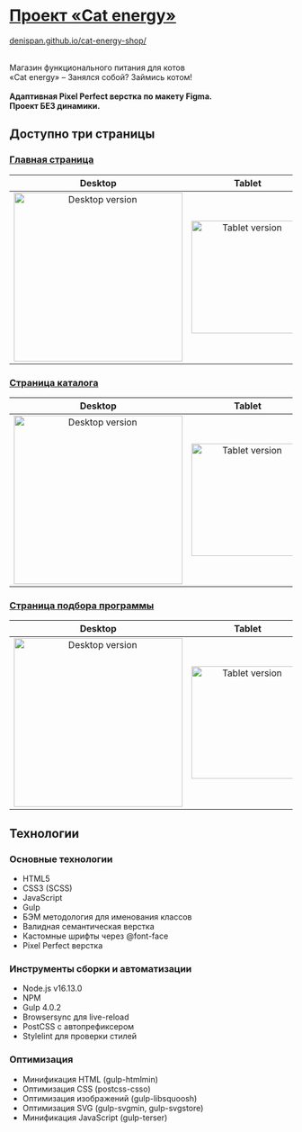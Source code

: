 # [Проект «Cat energy»](https://denispan.github.io/cat-energy-shop/index.html)

[denispan.github.io/cat-energy-shop/](https://denispan.github.io/cat-energy-shop/index.html) </br></br>

Магазин функционального питания для котов </br> «Cat energy» – Занялся собой? Займись котом! </br></br>
<strong>Адаптивная Pixel Perfect верстка по макету Figma. </br> Проект БЕЗ динамики. </strong>

## Доступно три страницы

### [Главная страница](https://denispan.github.io/cat-energy-shop/index.html)
| Desktop | Tablet | Mobile |
|:---------------:|:--------------:|:----------------:|
| <img width="300" alt="Desktop version" src="https://github.com/user-attachments/assets/0e2274fd-c20d-4a38-bb66-460847b2949a" /> | <img width="200" alt="Tablet version" src="https://github.com/user-attachments/assets/58c59b62-1faf-4c85-a5ba-9806f90f4034" /> | <img width="150" alt="Mobile version" src="https://github.com/user-attachments/assets/d72bb8ae-ace4-495c-aba4-5dae11da9e0b" /> |



### [Страница каталога](https://denispan.github.io/cat-energy-shop/catalog.html)
| Desktop | Tablet | Mobile |
|:---------------:|:--------------:|:----------------:|
| <img width="300" alt="Desktop version" src="https://github.com/user-attachments/assets/7e96e91e-2724-43c8-82f5-c1babdf6e039" /> | <img width="200" alt="Tablet version" src="https://github.com/user-attachments/assets/4dc98d1c-d29e-4f40-86f5-523f37e56c8d" /> | <img width="150" alt="Mobile version" src="https://github.com/user-attachments/assets/9a1b3719-8e99-43df-b82e-a28a0e41a373" /> |

### [Страница подбора программы](https://denispan.github.io/cat-energy-shop/form.html)
| Desktop | Tablet | Mobile |
|:---------------:|:--------------:|:----------------:|
| <img width="300" alt="Desktop version" src="https://github.com/user-attachments/assets/bd717c4c-7711-4cf2-93ea-20a76f6146c3" /> | <img width="200" alt="Tablet version" src="https://github.com/user-attachments/assets/e637f372-cfdd-44ba-b2fa-e69cc94a93c4" /> | <img width="150" alt="Mobile version" src="https://github.com/user-attachments/assets/af25e146-63b4-402c-8614-32a6343b6eb6" /> |




## Технологии

### Основные технологии

- HTML5
- CSS3 (SCSS)
- JavaScript
- Gulp
- БЭМ методология для именования классов
- Валидная семантическая верстка
- Кастомные шрифты через @font-face
- Pixel Perfect верстка

### Инструменты сборки и автоматизации
- Node.js v16.13.0
- NPM
- Gulp 4.0.2
- Browsersync для live-reload
- PostCSS с автопрефиксером
- Stylelint для проверки стилей

### Оптимизация
- Минификация HTML (gulp-htmlmin)
- Оптимизация CSS (postcss-csso)
- Оптимизация изображений (gulp-libsquoosh)
- Оптимизация SVG (gulp-svgmin, gulp-svgstore)
- Минификация JavaScript (gulp-terser)
